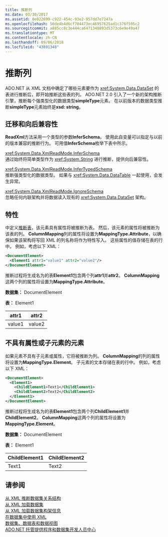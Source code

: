 ```yaml
---
title: 推断列
ms.date: 03/30/2017
ms.assetid: 0e022699-c922-454c-93e2-957dd7e7247a
ms.openlocfilehash: 56de4b4d6cf704473ec46957625ad1c376f595c2
ms.sourcegitcommit: a885cc8c3e444ca6471348893d5373c6e9e49a47
ms.translationtype: MT
ms.contentlocale: zh-CN
ms.lasthandoff: 09/06/2018
ms.locfileid: "43891348"
---
```

# <a name="inferring-columns"></a>推断列
ADO.NET 从 XML 文档中确定了哪些元素要作为 <xref:System.Data.DataSet> 的表进行推断后，即开始推断这些表的列。 ADO.NET 2.0 引入了一个新的架构推断引擎，推断每个强类型化的数据类型**simpleType**元素。 在以前版本的数据类型推断**simpleType**元素始终是**xsd: string**。  
  
## <a name="migration-and-backward-compatibility"></a>迁移和向后兼容性  
 **ReadXml**方法采用一个类型的参数**InferSchema**。 使用此自变量可以指定与以前的版本兼容的推断行为。 可用值**InferSchema**枚举下表中所示。  
  
 <xref:System.Data.XmlReadMode.InferSchema>  
 通过始终将简单类型作为 <xref:System.String> 进行推断，提供向后兼容性。  
  
 <xref:System.Data.XmlReadMode.InferTypedSchema>  
 推断强类型化的数据类型。 如果与 <xref:System.Data.DataTable> 一起使用，会发生异常。  
  
 <xref:System.Data.XmlReadMode.IgnoreSchema>  
 忽略任何内联架构并将数据读入现有的 <xref:System.Data.DataSet> 架构。  
  
## <a name="attributes"></a>特性  
 中定义[推断表](../../../../../docs/framework/data/adonet/dataset-datatable-dataview/inferring-tables.md)，该元素具有属性将被推断为表。 然后，该元素的属性将被推断为该表的列。 **ColumnMapping**列的属性将设置为**MappingType.Attribute**，以确保如果该架构将写回 XML 的列名称将作为特性写入。 这些属性的值存储在表的行中。 例如，考虑以下 XML：  
  
```xml  
<DocumentElement>  
  <Element1 attr1="value1" attr2="value2"/>  
</DocumentElement>  
```  
  
 推断过程将生成名为的表**Element1**包含两个列**attr1**并**attr2**。 **ColumnMapping**这两个列的属性将设置为**MappingType.Attribute**。  
  
 **数据集：** DocumentElement  
  
 **表：** Element1  
  
|attr1|attr2|  
|-----------|-----------|  
|value1|value2|  
  
## <a name="elements-without-attributes-or-child-elements"></a>不具有属性或子元素的元素  
 如果元素不具有子元素或属性，它将被推断为列。 **ColumnMapping**的列的属性将设置为**MappingType.Element**。 子元素的文本存储在表的行中。 例如，考虑以下 XML：  
  
```xml  
<DocumentElement>  
  <Element1>  
    <ChildElement1>Text1</ChildElement1>  
    <ChildElement2>Text2</ChildElement2>  
  </Element1>  
</DocumentElement>  
```  
  
 推断过程将生成名为的表**Element1**包含两个列**ChildElement1**并**ChildElement2**。 **ColumnMapping**这两个列的属性将设置为**MappingType.Element**。  
  
 **数据集：** DocumentElement  
  
 **表：** Element1  
  
|ChildElement1|ChildElement2|  
|-------------------|-------------------|  
|Text1|Text2|  
  
## <a name="see-also"></a>请参阅  
 [从 XML 推断数据集关系结构](../../../../../docs/framework/data/adonet/dataset-datatable-dataview/inferring-dataset-relational-structure-from-xml.md)  
 [从 XML 加载数据集](../../../../../docs/framework/data/adonet/dataset-datatable-dataview/loading-a-dataset-from-xml.md)  
 [从 XML 加载数据集构架信息](../../../../../docs/framework/data/adonet/dataset-datatable-dataview/loading-dataset-schema-information-from-xml.md)  
 [在数据集中使用 XML](../../../../../docs/framework/data/adonet/dataset-datatable-dataview/using-xml-in-a-dataset.md)  
 [数据集、数据表和数据视图](../../../../../docs/framework/data/adonet/dataset-datatable-dataview/index.md)  
 [ADO.NET 托管提供程序和数据集开发人员中心](https://go.microsoft.com/fwlink/?LinkId=217917)
